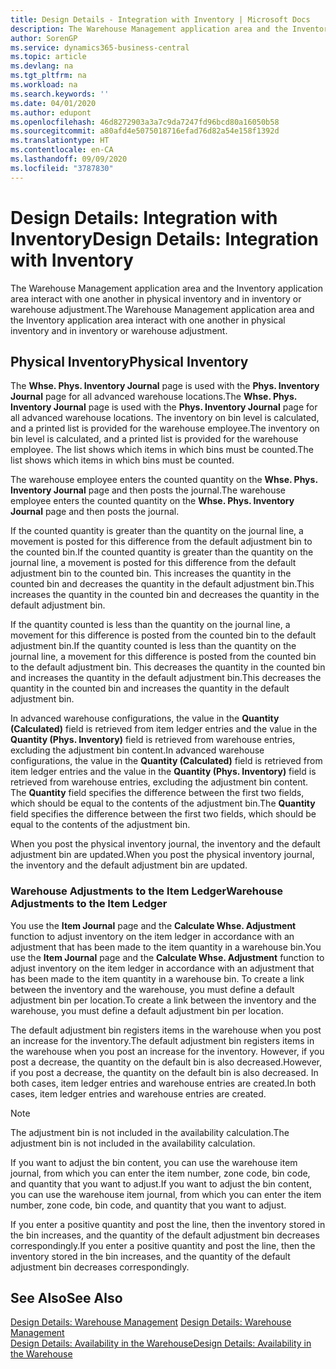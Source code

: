 ```yaml
---
title: Design Details - Integration with Inventory | Microsoft Docs
description: The Warehouse Management application area and the Inventory application area interact with one another in physical inventory and in inventory or warehouse adjustment.
author: SorenGP
ms.service: dynamics365-business-central
ms.topic: article
ms.devlang: na
ms.tgt_pltfrm: na
ms.workload: na
ms.search.keywords: ''
ms.date: 04/01/2020
ms.author: edupont
ms.openlocfilehash: 46d8272903a3a7c9da7247fd96bcd80a16050b58
ms.sourcegitcommit: a80afd4e5075018716efad76d82a54e158f1392d
ms.translationtype: HT
ms.contentlocale: en-CA
ms.lasthandoff: 09/09/2020
ms.locfileid: "3787830"
---
```

# <a name="design-details-integration-with-inventory"></a><span data-ttu-id="0bd44-103">Design Details: Integration with Inventory</span><span class="sxs-lookup"><span data-stu-id="0bd44-103">Design Details: Integration with Inventory</span></span>
<span data-ttu-id="0bd44-104">The Warehouse Management application area and the Inventory application area interact with one another in physical inventory and in inventory or warehouse adjustment.</span><span class="sxs-lookup"><span data-stu-id="0bd44-104">The Warehouse Management application area and the Inventory application area interact with one another in physical inventory and in inventory or warehouse adjustment.</span></span>  
  
## <a name="physical-inventory"></a><span data-ttu-id="0bd44-105">Physical Inventory</span><span class="sxs-lookup"><span data-stu-id="0bd44-105">Physical Inventory</span></span>  
 <span data-ttu-id="0bd44-106">The **Whse. Phys. Inventory Journal** page is used with the **Phys. Inventory Journal** page for all advanced warehouse locations.</span><span class="sxs-lookup"><span data-stu-id="0bd44-106">The **Whse. Phys. Inventory Journal** page is used with the **Phys. Inventory Journal** page for all advanced warehouse locations.</span></span> <span data-ttu-id="0bd44-107">The inventory on bin level is calculated, and a printed list is provided for the warehouse employee.</span><span class="sxs-lookup"><span data-stu-id="0bd44-107">The inventory on bin level is calculated, and a printed list is provided for the warehouse employee.</span></span> <span data-ttu-id="0bd44-108">The list shows which items in which bins must be counted.</span><span class="sxs-lookup"><span data-stu-id="0bd44-108">The list shows which items in which bins must be counted.</span></span>  
  
 <span data-ttu-id="0bd44-109">The warehouse employee enters the counted quantity on the **Whse. Phys. Inventory Journal** page and then posts the journal.</span><span class="sxs-lookup"><span data-stu-id="0bd44-109">The warehouse employee enters the counted quantity on the **Whse. Phys. Inventory Journal** page and then posts the journal.</span></span>  
  
 <span data-ttu-id="0bd44-110">If the counted quantity is greater than the quantity on the journal line, a movement is posted for this difference from the default adjustment bin to the counted bin.</span><span class="sxs-lookup"><span data-stu-id="0bd44-110">If the counted quantity is greater than the quantity on the journal line, a movement is posted for this difference from the default adjustment bin to the counted bin.</span></span> <span data-ttu-id="0bd44-111">This increases the quantity in the counted bin and decreases the quantity in the default adjustment bin.</span><span class="sxs-lookup"><span data-stu-id="0bd44-111">This increases the quantity in the counted bin and decreases the quantity in the default adjustment bin.</span></span>  
  
 <span data-ttu-id="0bd44-112">If the quantity counted is less than the quantity on the journal line, a movement for this difference is posted from the counted bin to the default adjustment bin.</span><span class="sxs-lookup"><span data-stu-id="0bd44-112">If the quantity counted is less than the quantity on the journal line, a movement for this difference is posted from the counted bin to the default adjustment bin.</span></span> <span data-ttu-id="0bd44-113">This decreases the quantity in the counted bin and increases the quantity in the default adjustment bin.</span><span class="sxs-lookup"><span data-stu-id="0bd44-113">This decreases the quantity in the counted bin and increases the quantity in the default adjustment bin.</span></span>  
  
 <span data-ttu-id="0bd44-114">In advanced warehouse configurations, the value in the **Quantity (Calculated)** field is retrieved from item ledger entries and the value in the **Quantity (Phys. Inventory)** field is retrieved from warehouse entries, excluding the adjustment bin content.</span><span class="sxs-lookup"><span data-stu-id="0bd44-114">In advanced warehouse configurations, the value in the **Quantity (Calculated)** field is retrieved from item ledger entries and the value in the **Quantity (Phys. Inventory)** field is retrieved from warehouse entries, excluding the adjustment bin content.</span></span> <span data-ttu-id="0bd44-115">The **Quantity** field specifies the difference between the first two fields, which should be equal to the contents of the adjustment bin.</span><span class="sxs-lookup"><span data-stu-id="0bd44-115">The **Quantity** field specifies the difference between the first two fields, which should be equal to the contents of the adjustment bin.</span></span>  
  
 <span data-ttu-id="0bd44-116">When you post the physical inventory journal, the inventory and the default adjustment bin are updated.</span><span class="sxs-lookup"><span data-stu-id="0bd44-116">When you post the physical inventory journal, the inventory and the default adjustment bin are updated.</span></span>  
  
### <a name="warehouse-adjustments-to-the-item-ledger"></a><span data-ttu-id="0bd44-117">Warehouse Adjustments to the Item Ledger</span><span class="sxs-lookup"><span data-stu-id="0bd44-117">Warehouse Adjustments to the Item Ledger</span></span>  
 <span data-ttu-id="0bd44-118">You use the **Item Journal** page and the **Calculate Whse. Adjustment** function to adjust inventory on the item ledger in accordance with an adjustment that has been made to the item quantity in a warehouse bin.</span><span class="sxs-lookup"><span data-stu-id="0bd44-118">You use the **Item Journal** page and the **Calculate Whse. Adjustment** function to adjust inventory on the item ledger in accordance with an adjustment that has been made to the item quantity in a warehouse bin.</span></span> <span data-ttu-id="0bd44-119">To create a link between the inventory and the warehouse, you must define a default adjustment bin per location.</span><span class="sxs-lookup"><span data-stu-id="0bd44-119">To create a link between the inventory and the warehouse, you must define a default adjustment bin per location.</span></span>  
  
 <span data-ttu-id="0bd44-120">The default adjustment bin registers items in the warehouse when you post an increase for the inventory.</span><span class="sxs-lookup"><span data-stu-id="0bd44-120">The default adjustment bin registers items in the warehouse when you post an increase for the inventory.</span></span> <span data-ttu-id="0bd44-121">However, if you post a decrease, the quantity on the default bin is also decreased.</span><span class="sxs-lookup"><span data-stu-id="0bd44-121">However, if you post a decrease, the quantity on the default bin is also decreased.</span></span> <span data-ttu-id="0bd44-122">In both cases, item ledger entries and warehouse entries are created.</span><span class="sxs-lookup"><span data-stu-id="0bd44-122">In both cases, item ledger entries and warehouse entries are created.</span></span>  
  
> [!NOTE]  
>  <span data-ttu-id="0bd44-123">The adjustment bin is not included in the availability calculation.</span><span class="sxs-lookup"><span data-stu-id="0bd44-123">The adjustment bin is not included in the availability calculation.</span></span>  
  
 <span data-ttu-id="0bd44-124">If you want to adjust the bin content, you can use the warehouse item journal, from which you can enter the item number, zone code, bin code, and quantity that you want to adjust.</span><span class="sxs-lookup"><span data-stu-id="0bd44-124">If you want to adjust the bin content, you can use the warehouse item journal, from which you can enter the item number, zone code, bin code, and quantity that you want to adjust.</span></span>  
  
 <span data-ttu-id="0bd44-125">If you enter a positive quantity and post the line, then the inventory stored in the bin increases, and the quantity of the default adjustment bin decreases correspondingly.</span><span class="sxs-lookup"><span data-stu-id="0bd44-125">If you enter a positive quantity and post the line, then the inventory stored in the bin increases, and the quantity of the default adjustment bin decreases correspondingly.</span></span>  
  
## <a name="see-also"></a><span data-ttu-id="0bd44-126">See Also</span><span class="sxs-lookup"><span data-stu-id="0bd44-126">See Also</span></span>  
 <span data-ttu-id="0bd44-127">[Design Details: Warehouse Management](design-details-warehouse-management.md) </span><span class="sxs-lookup"><span data-stu-id="0bd44-127">[Design Details: Warehouse Management](design-details-warehouse-management.md) </span></span>  
 [<span data-ttu-id="0bd44-128">Design Details: Availability in the Warehouse</span><span class="sxs-lookup"><span data-stu-id="0bd44-128">Design Details: Availability in the Warehouse</span></span>](design-details-availability-in-the-warehouse.md)